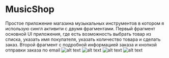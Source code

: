 # MusicShop
Простое приложение магазина музыкальных инструментов в котором я использую сингл активити с двумя фрагментами.
Первый фрагмент основной UI приложения, где есть возможность выбрать товар из списка, указать имя покупателя, указать количество товара и сделать заказ.
Второй фрагмент с подробной информацией заказа и кнопкой отправки заказа по email
![alt text](screenshots/MainFragment1.jpg?raw=true "Главный экран") 
![alt text](screenshots/MainFragment2.jpg?raw=true "Главный экран") 
![alt text](screenshots/OrderFragment1.jpg?raw=true "Экран подтверждения заказа") 
![alt text](screenshots/OrderFragment2.jpg?raw=true "Экран подтверждения заказа") 
